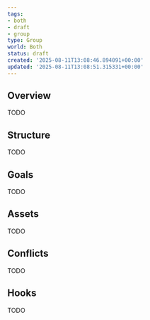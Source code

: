 ```yaml
---
tags:
- both
- draft
- group
type: Group
world: Both
status: draft
created: '2025-08-11T13:08:46.894091+00:00'
updated: '2025-08-11T13:08:51.315331+00:00'
---
```



## Overview

TODO
## Structure

TODO
## Goals

TODO
## Assets

TODO
## Conflicts

TODO
## Hooks

TODO
